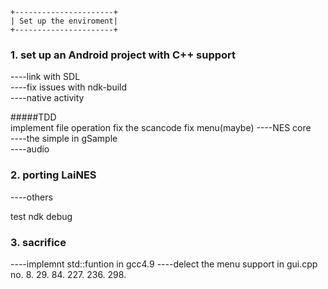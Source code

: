 	+----------------------+
	| Set up the enviroment|
	+----------------------+

### 1. set up an Android project with C++ support
----link with SDL        
----fix issues with ndk-build  
----native activity	  


#####TDD   
    implement file operation
    fix the scancode
    fix menu(maybe)
----NES core   
----the simple in gSample  
----audio
	
	
### 2. porting LaiNES
----others

test ndk debug


### 3. sacrifice
----implemnt std::funtion in gcc4.9
----delect the menu support in gui.cpp
    no. 8. 29. 84. 227. 236. 298.